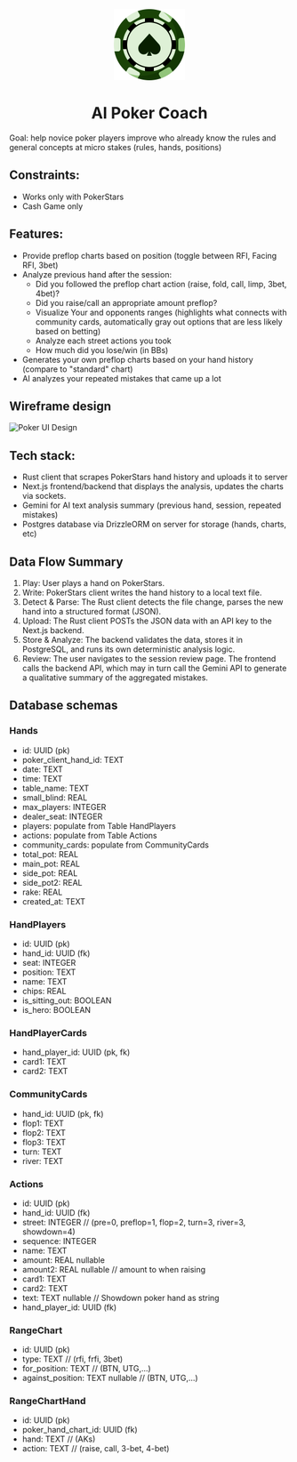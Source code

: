 <div align="center">
  <img src="./RustHandScraper/src/assets/icon_running.png" width="128" height="128" alt="AI Poker Coach">
  <h1>AI Poker Coach</h1>
</div>

Goal: help novice poker players improve who already know the rules and general concepts at micro stakes
(rules, hands, positions)

## Constraints:

- Works only with PokerStars
- Cash Game only

## Features:

- Provide preflop charts based on position (toggle between RFI, Facing RFI, 3bet)
- Analyze previous hand after the session:
  - Did you followed the preflop chart action (raise, fold, call, limp, 3bet, 4bet)?
  - Did you raise/call an appropriate amount preflop?
  - Visualize Your and opponents ranges (highlights what connects with community cards, automatically gray out options that are less likely based on betting)
  - Analyze each street actions you took
  - How much did you lose/win (in BBs)
- Generates your own preflop charts based on your hand history (compare to "standard" chart)
- AI analyzes your repeated mistakes that came up a lot

## Wireframe design

![Poker UI Design](pokeraiUI.png)

## Tech stack:

- Rust client that scrapes PokerStars hand history and uploads it to server
- Next.js frontend/backend that displays the analysis, updates the charts via sockets.
- Gemini for AI text analysis summary (previous hand, session, repeated mistakes)
- Postgres database via DrizzleORM on server for storage (hands, charts, etc)

## Data Flow Summary

1. Play: User plays a hand on PokerStars.
2. Write: PokerStars client writes the hand history to a local text file.
3. Detect & Parse: The Rust client detects the file change, parses the new hand into a structured format (JSON).
4. Upload: The Rust client POSTs the JSON data with an API key to the Next.js backend.
5. Store & Analyze: The backend validates the data, stores it in PostgreSQL, and runs its own deterministic analysis logic.
6. Review: The user navigates to the session review page. The frontend calls the backend API, which may in turn call the Gemini API to generate a qualitative summary of the aggregated mistakes.

## Database schemas

### Hands

- id: UUID (pk)
- poker_client_hand_id: TEXT
- date: TEXT
- time: TEXT
- table_name: TEXT
- small_blind: REAL
- max_players: INTEGER
- dealer_seat: INTEGER
- players: populate from Table HandPlayers
- actions: populate from Table Actions
- community_cards: populate from CommunityCards
- total_pot: REAL
- main_pot: REAL
- side_pot: REAL
- side_pot2: REAL
- rake: REAL
- created_at: TEXT

### HandPlayers

- id: UUID (pk)
- hand_id: UUID (fk)
- seat: INTEGER
- position: TEXT
- name: TEXT
- chips: REAL
- is_sitting_out: BOOLEAN
- is_hero: BOOLEAN

### HandPlayerCards

- hand_player_id: UUID (pk, fk)
- card1: TEXT
- card2: TEXT

### CommunityCards

- hand_id: UUID (pk, fk)
- flop1: TEXT
- flop2: TEXT
- flop3: TEXT
- turn: TEXT
- river: TEXT

### Actions

- id: UUID (pk)
- hand_id: UUID (fk)
- street: INTEGER // (pre=0, preflop=1, flop=2, turn=3, river=3, showdown=4)
- sequence: INTEGER
- name: TEXT
- amount: REAL nullable
- amount2: REAL nullable // amount to when raising
- card1: TEXT
- card2: TEXT
- text: TEXT nullable // Showdown poker hand as string
- hand_player_id: UUID (fk)

### RangeChart

- id: UUID (pk)
- type: TEXT // (rfi, frfi, 3bet)
- for_position: TEXT // (BTN, UTG,...)
- against_position: TEXT nullable // (BTN, UTG,...)

### RangeChartHand

- id: UUID (pk)
- poker_hand_chart_id: UUID (fk)
- hand: TEXT // (AKs)
- action: TEXT // (raise, call, 3-bet, 4-bet)
